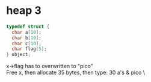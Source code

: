 # heap 3

```c
typedef struct {
  char a[10];
  char b[10];
  char c[10];
  char flag[5];
} object;
```

x->flag has to overwritten to "pico" \
Free x, then allocate 35 bytes, then type: 30 a's & pico \
